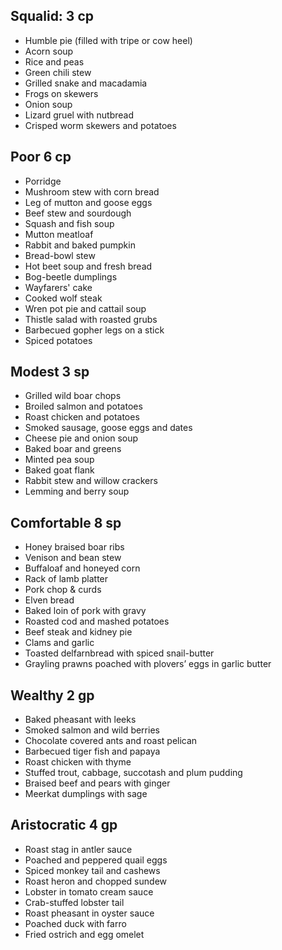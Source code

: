 ## Squalid: 3 cp

- Humble pie (filled with tripe or cow heel) 
- Acorn soup
- Rice and peas
- Green chili stew
- Grilled snake and macadamia
- Frogs on skewers 
- Onion soup 
- Lizard gruel with nutbread
- Crisped worm skewers and potatoes

## Poor 6 cp

- Porridge
- Mushroom stew with corn bread 
- Leg of mutton and goose eggs
- Beef stew and sourdough
- Squash and fish soup
- Mutton meatloaf
- Rabbit and baked pumpkin
- Bread-bowl stew 
- Hot beet soup and fresh bread
- Bog-beetle dumplings 
- Wayfarers' cake 
- Cooked wolf steak
- Wren pot pie and cattail soup
- Thistle salad with roasted grubs
- Barbecued gopher legs on a stick
- Spiced potatoes

## Modest 3 sp

- Grilled wild boar chops
- Broiled salmon and potatoes
- Roast chicken and potatoes
- Smoked sausage, goose eggs and dates
- Cheese pie and onion soup
- Baked boar and greens
- Minted pea soup
- Baked goat flank
- Rabbit stew and willow crackers
- Lemming and berry soup

## Comfortable 8 sp

- Honey braised boar ribs
- Venison and bean stew
- Buffaloaf and honeyed corn
- Rack of lamb platter
- Pork chop & curds
- Elven bread
- Baked loin of pork with gravy
- Roasted cod and mashed potatoes
- Beef steak and kidney pie
- Clams and garlic
- Toasted delfarnbread with spiced snail-butter
- Grayling prawns poached with plovers’ eggs in garlic butter

## Wealthy 2 gp

- Baked pheasant with leeks
- Smoked salmon and wild berries
- Chocolate covered ants and roast pelican
- Barbecued tiger fish and papaya
- Roast chicken with thyme 
- Stuffed trout, cabbage, succotash and plum pudding
- Braised beef and pears with ginger
- Meerkat dumplings with sage

## Aristocratic 4 gp

- Roast stag in antler sauce
- Poached and peppered quail eggs
- Spiced monkey tail and cashews
- Roast heron and chopped sundew
- Lobster in tomato cream sauce
- Crab-stuffed lobster tail
- Roast pheasant in oyster sauce
- Poached duck with farro
- Fried ostrich and egg omelet
